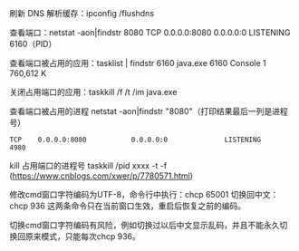 ﻿刷新 DNS 解析缓存：ipconfig /flushdns

查看端口：netstat -aon|findstr 8080
 TCP    0.0.0.0:8080           0.0.0.0:0              LISTENING       6160（PID）

查看端口被占用的应用：tasklist | findstr 6160
java.exe                      6160 Console                    1    760,612 K

关闭占用端口的应用：taskkill /f /t /im java.exe


查看端口被占用的进程 netstat -aon|findstr "8080"（打印结果最后一列是进程号）
```
TCP    0.0.0.0:8080           0.0.0.0:0              LISTENING       4980

```
kill 占用端口的进程号 taskkill /pid xxxx -t -f
(https://www.cnblogs.com/xwer/p/7780571.html)


修改cmd窗口字符编码为UTF-8，命令行中执行：chcp 65001
切换回中文：chcp 936
这两条命令只在当前窗口生效，重启后恢复之前的编码。

切换cmd窗口字符编码有风险，例如切换过以后中文显示乱码，并且不能永久切换回原来模式，只能每次chcp 936。
